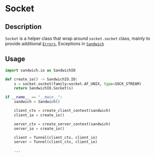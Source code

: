 # Socket

## Description

`Socket` is a helper class that wrap around `socket.socket` class, mainly to provide additional [`Errors`](./error.md), Exceptions in [`Sandwich`](./sandwich.md)

## Usage

```python
import sandwich.io as SandwichIO

def create_io() -> SandwichIO.IO:
    s = socket.socket(family=socket.AF_UNIX, type=SOCK_STREAM)
    return SandwichIO.Socket(s)

if __name__ == "__main__":
    sandwich = Sandwich()

    client_ctx = create_client_context(sandwich)
    client_io = create_io()

    server_ctx = create_server_context(sandwich)
    server_io = create_io()

    client = Tunnel(client_ctx, client_io)
    server = Tunnel(client_ctx, client_io)

    ...
```
